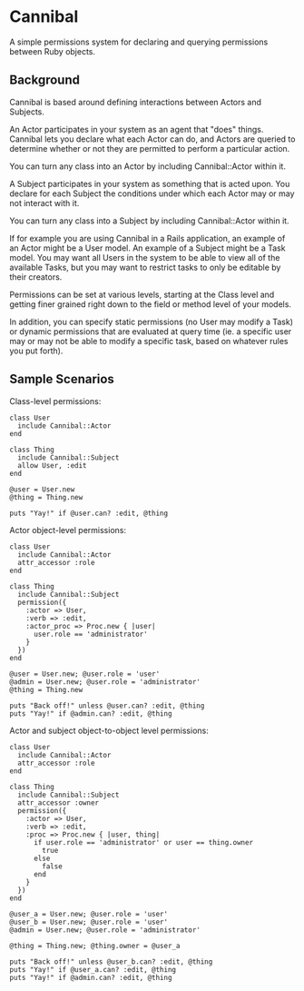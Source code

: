 Cannibal
========

A simple permissions system for declaring and querying permissions between Ruby objects.

Background
----------

Cannibal is based around defining interactions between Actors and Subjects.

An Actor participates in your system as an agent that "does" things. Cannibal lets you declare what
each Actor can do, and Actors are queried to determine whether or not they are permitted to perform
a particular action.

You can turn any class into an Actor by including Cannibal::Actor within it.

A Subject participates in your system as something that is acted upon. You declare for each Subject
the conditions under which each Actor may or may not interact with it.

You can turn any class into a Subject by including Cannibal::Actor within it.

If for example you are using Cannibal in a Rails application, an example of an Actor might be a
User model. An example of a Subject might be a Task model. You may want all Users in the system to
be able to view all of the available Tasks, but you may want to restrict tasks to only be editable
by their creators.

Permissions can be set at various levels, starting at the Class level and getting finer grained
right down to the field or method level of your models.

In addition, you can specify static permissions (no User may modify a Task) or dynamic permissions
that are evaluated at query time (ie. a specific user may or may not be able to modify a specific
task, based on whatever rules you put forth).

Sample Scenarios
----------------

Class-level permissions:

    class User
      include Cannibal::Actor
    end

    class Thing
      include Cannibal::Subject
      allow User, :edit
    end

    @user = User.new
    @thing = Thing.new

    puts "Yay!" if @user.can? :edit, @thing

Actor object-level permissions:

    class User
      include Cannibal::Actor
      attr_accessor :role
    end

    class Thing
      include Cannibal::Subject
      permission({
        :actor => User,
        :verb => :edit,
        :actor_proc => Proc.new { |user|
          user.role == 'administrator'
        }
      })
    end

    @user = User.new; @user.role = 'user'
    @admin = User.new; @user.role = 'administrator'
    @thing = Thing.new

    puts "Back off!" unless @user.can? :edit, @thing
    puts "Yay!" if @admin.can? :edit, @thing

Actor and subject object-to-object level permissions:

    class User
      include Cannibal::Actor
      attr_accessor :role
    end

    class Thing
      include Cannibal::Subject
      attr_accessor :owner
      permission({
        :actor => User,
        :verb => :edit,
        :proc => Proc.new { |user, thing|
          if user.role == 'administrator' or user == thing.owner
            true
          else
            false
          end
        }
      })
    end

    @user_a = User.new; @user.role = 'user'
    @user_b = User.new; @user.role = 'user'
    @admin = User.new; @user.role = 'administrator'

    @thing = Thing.new; @thing.owner = @user_a

    puts "Back off!" unless @user_b.can? :edit, @thing
    puts "Yay!" if @user_a.can? :edit, @thing
    puts "Yay!" if @admin.can? :edit, @thing

